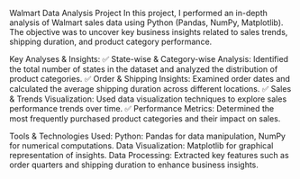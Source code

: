 Walmart Data Analysis Project
In this project, I performed an in-depth analysis of Walmart sales data using Python (Pandas, NumPy, Matplotlib). The objective was to uncover key business insights related to sales trends, shipping duration, and product category performance.

Key Analyses & Insights:
✅ State-wise & Category-wise Analysis: Identified the total number of states in the dataset and analyzed the distribution of product categories.
✅ Order & Shipping Insights: Examined order dates and calculated the average shipping duration across different locations.
✅ Sales & Trends Visualization: Used data visualization techniques to explore sales performance trends over time.
✅ Performance Metrics: Determined the most frequently purchased product categories and their impact on sales.

Tools & Technologies Used:
Python: Pandas for data manipulation, NumPy for numerical computations.
Data Visualization: Matplotlib for graphical representation of insights.
Data Processing: Extracted key features such as order quarters and shipping duration to enhance business insights.

